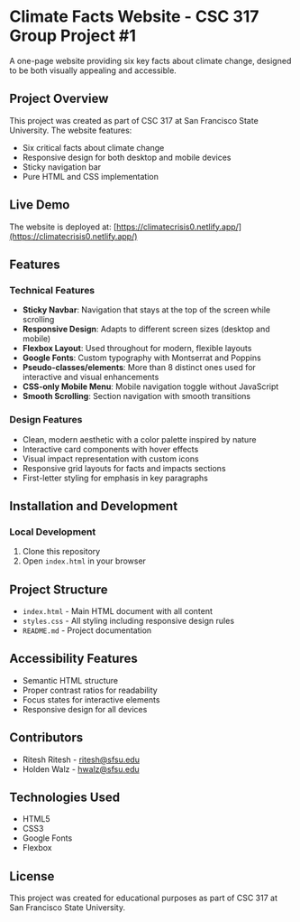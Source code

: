 # Climate Facts Website - CSC 317 Group Project #1

A one-page website providing six key facts about climate change, designed to be both visually appealing and accessible.

## Project Overview

This project was created as part of CSC 317 at San Francisco State University. The website features:

- Six critical facts about climate change
- Responsive design for both desktop and mobile devices
- Sticky navigation bar
- Pure HTML and CSS implementation

## Live Demo

The website is deployed at: [https://climatecrisis0.netlify.app/](https://climatecrisis0.netlify.app/)

## Features

### Technical Features

- **Sticky Navbar**: Navigation that stays at the top of the screen while scrolling
- **Responsive Design**: Adapts to different screen sizes (desktop and mobile)
- **Flexbox Layout**: Used throughout for modern, flexible layouts
- **Google Fonts**: Custom typography with Montserrat and Poppins
- **Pseudo-classes/elements**: More than 8 distinct ones used for interactive and visual enhancements
- **CSS-only Mobile Menu**: Mobile navigation toggle without JavaScript
- **Smooth Scrolling**: Section navigation with smooth transitions

### Design Features

- Clean, modern aesthetic with a color palette inspired by nature
- Interactive card components with hover effects
- Visual impact representation with custom icons
- Responsive grid layouts for facts and impacts sections
- First-letter styling for emphasis in key paragraphs

## Installation and Development

### Local Development

1. Clone this repository
2. Open `index.html` in your browser

## Project Structure

- `index.html` - Main HTML document with all content
- `styles.css` - All styling including responsive design rules
- `README.md` - Project documentation

## Accessibility Features

- Semantic HTML structure
- Proper contrast ratios for readability
- Focus states for interactive elements
- Responsive design for all devices

## Contributors

- Ritesh Ritesh - ritesh@sfsu.edu
- Holden Walz - hwalz@sfsu.edu

## Technologies Used

- HTML5
- CSS3
- Google Fonts
- Flexbox

## License

This project was created for educational purposes as part of CSC 317 at San Francisco State University.
